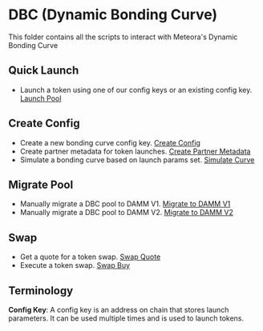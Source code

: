 # DBC (Dynamic Bonding Curve)

This folder contains all the scripts to interact with Meteora's Dynamic Bonding Curve

## Quick Launch

- Launch a token using one of our config keys or an existing config key.
  [Launch Pool](./quick-launch/src/launch-pool.ts)

## Create Config

- Create a new bonding curve config key. [Create Config](./create-config/src/create-config.ts)
- Create partner metadata for token launches.
  [Create Partner Metadata](./create-config/src/create-partner-metadata.ts)
- Simulate a bonding curve based on launch params set.
  [Simulate Curve](./create-config/src/simulate-curve.ts)

## Migrate Pool

- Manually migrate a DBC pool to DAMM V1.
  [Migrate to DAMM V1](./migrate-pool/src/migrate-to-damm-v1.ts)
- Manually migrate a DBC pool to DAMM V2.
  [Migrate to DAMM V2](./migrate-pool/src/migrate-to-damm-v2.ts)

## Swap

- Get a quote for a token swap. [Swap Quote](./swap/src/swap-quote.ts)
- Execute a token swap. [Swap Buy](./swap/src/swap-buy.ts)

## Terminology

**Config Key**: A config key is an address on chain that stores launch parameters. It can be used
multiple times and is used to launch tokens.
